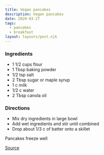 ```yaml
---
title: Vegan pancakes
description: Vegan pancakes
date: 2020-03-27
tags:
  - pancakes
  - breakfast
layout: layouts/post.njk
---
```


### Ingredients

- 1 1/2 cups flour
- 1 Tbsp baking powder
- 1/2 tsp salt
- 2 Tbsp sugar or maple syrup
- 1 c milk
- 1/2 c water
- 2 Tbsp canola oil

### Directions

- Mix dry ingredients in large bowl
- Add wet ingredients and stir until combined
- Drop about 1/3 c of batter onto a skillet

Pancakes freeze well

[Source](https://www.noracooks.com/vegan-pancakes/)
